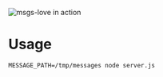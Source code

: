 ![msgs-love in action](https://public.42.fm/1509836727622409866.jpg)

# Usage

    MESSAGE_PATH=/tmp/messages node server.js
